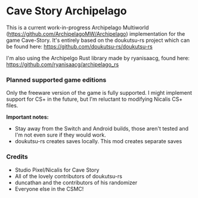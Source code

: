# Cave Story Archipelago

This is a current work-in-progress Archipelago Multiworld (https://github.com/ArchipelagoMW/Archipelago) implementation for the game Cave-Story. It's entirely based on the
doukutsu-rs project which can be found here: https://github.com/doukutsu-rs/doukutsu-rs

I'm also using the Archipelgo Rust library made by ryanisaacg, found here: https://github.com/ryanisaacg/archipelago_rs

### Planned supported game editions

Only the freeware version of the game is fully supported. I might implement support for CS+ in the future, but I'm reluctant to modifying Nicalis CS+ files. 

**Important notes:**

- Stay away from the Switch and Android builds, those aren't tested and I'm not even sure if they would work.
- doukutsu-rs creates saves locally. This mod creates separate saves

### Credits

- Studio Pixel/Nicalis for Cave Story
- All of the lovely contributors of doukutsu-rs
- duncathan and the contributors of his randomizer
- Everyone else in the CSMC!
